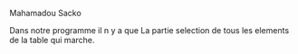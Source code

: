 ﻿Mahamadou Sacko 
 
Dans notre programme il n y a que La partie selection de tous les elements de la table qui marche.
